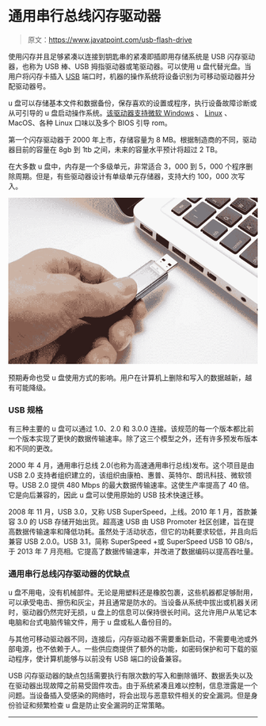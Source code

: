 # 通用串行总线闪存驱动器

> 原文：<https://www.javatpoint.com/usb-flash-drive>

使用闪存并且足够紧凑以连接到钥匙串的紧凑即插即用存储系统是 USB 闪存驱动器，也称为 USB 棒、USB 拇指驱动器或笔驱动器。可以使用 u 盘代替光盘。当用户将闪存卡插入 [USB](https://www.javatpoint.com/usb-full-form) 端口时，机器的操作系统将设备识别为可移动驱动器并分配驱动器号。

u 盘可以存储基本文件和数据备份，保存喜欢的设置或程序，执行设备故障诊断或从可引导的 u 盘启动操作系统。[该驱动器支持微软 Windows](https://www.javatpoint.com/windows) 、 [Linux](https://www.javatpoint.com/linux-tutorial) 、MacOS、各种 Linux 口味以及多个 BIOS 引导 rom。

第一个闪存驱动器于 2000 年上市，存储容量为 8 MB。根据制造商的不同，驱动器目前的容量在 8gb 到 1tb 之间，未来的容量水平预计将超过 2 TB。

在大多数 u 盘中，内存是一个多级单元，非常适合 3，000 到 5，000 个程序删除周期。但是，有些驱动器设计有单级单元存储器，支持大约 100，000 次写入。

![Universal Serial Bus (USB) flash drive](img/e93b330d6257c11219a067afc75892d0.png)

预期寿命也受 u 盘使用方式的影响。用户在计算机上删除和写入的数据越新，越有可能降级。

### USB 规格

有三种主要的 u 盘可以通过 1.0、2.0 和 3.0.0 连接。该规范的每一个版本都比前一个版本实现了更快的数据传输速率。除了这三个模型之外，还有许多预发布版本和不同的更改。

2000 年 4 月，通用串行总线 2.0(也称为高速通用串行总线)发布。这个项目是由 USB 2.0 支持者组织建立的，该组织由康柏、惠普、英特尔、朗讯科技、微软领导。USB 2.0 提供 480 Mbps 的最大数据传输速率。这使生产率提高了 40 倍。它是向后兼容的，因此 u 盘可以使用原始的 USB 技术快速迁移。

2008 年 11 月，USB 3.0，又称 USB SuperSpeed，上线。2010 年 1 月，首款兼容 3.0 的 USB 存储开始出货。超高速 USB 由 USB Promoter 社区创建，旨在提高数据传输速率和降低功耗。虽然处于活动状态，但它的功耗要求较低，并且向后兼容 USB 2.0.0。USB 3.1，简称 SuperSpeed +或 SuperSpeed USB 10 GB/s，于 2013 年 7 月亮相。它提高了数据传输速率，并改进了数据编码以提高吞吐量。

### 通用串行总线闪存驱动器的优缺点

u 盘不用电，没有机械部件。无论是用塑料还是橡胶包裹，这些机器都足够耐用，可以承受电击、擦伤和灰尘，并且通常是防水的。当设备从系统中拔出或机器关闭时，驱动器仍然完好无损，u 盘上的信息可以保持很长时间。这允许用户从笔记本电脑和台式电脑传输文件，用于 u 盘或私人备份目的。

与其他可移动驱动器不同，连接后，闪存驱动器不需要重新启动，不需要电池或外部电源，也不依赖于人。一些供应商提供了额外的功能，如密码保护和可下载的驱动程序，使计算机能够与以前没有 USB 端口的设备兼容。

USB 闪存驱动器的缺点包括需要执行有限次数的写入和删除循环、数据丢失以及在驱动器出现故障之前易受固件攻击。由于系统紧凑且难以控制，信息泄露是一个问题。当设备插入受感染的网络时，将会出现与恶意软件相关的安全漏洞。但是身份验证和频繁检查 u 盘是防止安全漏洞的正常策略。

* * *